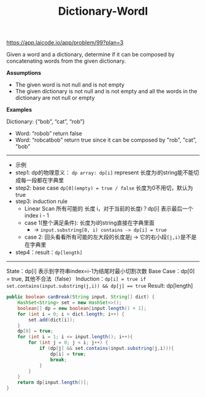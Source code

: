 ﻿---
layout: default
title: Dictionary-WordI
narrow: true
---
https://app.laicode.io/app/problem/99?plan=3

Given a word and a dictionary, determine if it can be composed by concatenating words from the given dictionary.

**Assumptions**

- The given word is not null and is not empty
- The given dictionary is not null and is not empty and all the words in the dictionary are not null or empty

**Examples**

Dictionary: {“bob”, “cat”, “rob”}

- Word: “robob” return false
- Word: “robcatbob” return true since it can be composed by "rob", "cat", "bob"
***
- 示例
- step1: dp的物理意义：
`dp array: dp[i]` represent 长度为i的string能不能切成每一段都在字典里
- step2: base case
`dp[0](empty) = true / false` 长度为0不用切，默认为true
- step3: induction rule
	- Linear Scan 所有可能的 长度 i，对于当前的长度i？dp[i] 表示最后一个index i - 1
	- case 1(整个满足条件): 长度为i的string直接在字典里面 
		- -> `input.substring[0, i) contains -> dp[i] = true`
	- case 2: 回头看看所有可能的左大段的长度是j -> 它的右小段`[j,i)`是不是在字典里
- step4：result：`dp[length]`
***
State：dp[i] 表示到字符串index=i-1为结尾时最小切割次数
Base Case：dp[0] = true, 其他不合法（false）
Induction：`dp[i] = true if set.contains(input.substring(j,i)) && dp[j] == true`
Result: dp[length]

```java
public boolean canBreak(String input, String[] dict) {  
    HashSet<String> set = new HashSet<>();  
    boolean[] dp = new boolean[input.length() + 1];  
    for (int i = 0; i < dict.length; i++) {  
        set.add(dict[i]);  
    }  
    dp[0] = true;  
    for (int i = 1; i <= input.length(); i++){  
        for (int j = 0; j < i; j++) {  
            if (dp[j] && set.contains(input.substring(j,i))){  
                dp[i] = true;  
                break;  
            }  
        }  
    }  
    return dp[input.length()];  
}
```